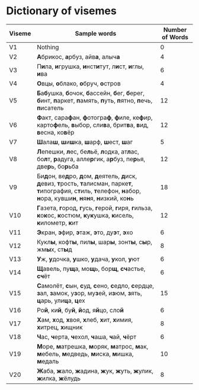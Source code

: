 # Dictionary of visemes
| Viseme | Sample words | Number of Words |
| ------ | ------------ | --------------- |
| V1 | Nothing | 0 |
| V2 | **А**брикос, **а**рбуз, айв**а**, алыч**а**| 4 |
| V3 | П**и**ла, **и**грушка, **и**нст**и**тут, л**и**ст, **и**глы, **и**ва| 6 |
| V4 | **О**вцы, **о**блако, **о**бруч, **о**стров | 4 |
| V5 | **Б**а**б**ушка, **б**очок, **б**ассейн, **б**ег, **б**ерег, **б**инт, **п**аркет, **п**амять, **п**уть, **п**ятно, **п**ечь, **п**исатель | 12 |
| V6 | **Ф**акт, сара**ф**ан, **ф**отогра**ф**, **ф**иле, ке**ф**ир, карто**ф**ель, **в**ыбор, сли**в**а, брит**в**а, **в**ид, **в**есна, ко**в**ёр | 12 |
| V7 | **Ш**ала**ш**, **ш**и**ш**ка, **ш**арф, **ш**ест, **ш**аг | 5 |
| V8 | **Л**епешки, **л**ес, бе**л**ьё, **л**одка, ат**л**ас, бо**л**т, **р**адуга, алле**р**гик, а**р**буз, пе**р**ья, две**р**ь, бо**р**ьба | 12 |
| V9 | Би**д**он, ве**д**ро, **д**ом, **д**еятель, **д**иск, **д**евиз, **т**рость, **т**алисман, парке**т**, **т**ипография, с**т**иль, **т**елефон, **н**абор, **н**ора, кувши**н**, **н**я**н**я, **н**изкий, ко**н**ь| 18 |
| V10 | **Г**азета, **г**ород, **г**усь, **г**ерой, **г**иря, **г**ильза, **к**о**к**ос, **к**остюм, **к**у**к**ушка, **к**исель, **к**илометр, **к**ит | 12 |
| V11 | **Э**кран, **э**фир, **э**таж, **э**то, ду**э**т, **э**хо | 6 |
| V12 | Кукл**ы**, кофт**ы**, пил**ы**, шар**ы**, зонт**ы**, с**ы**р, жм**ы**х, ст**ы**д | 8 |
| V13 | **У**ж, **у**дочка, **у**шко, **у**дача, **у**кол, **у**ют | 6 |
| V14 | **Щ**авель, пу**щ**а, мо**щ**ь, бор**щ**, **сч**астье, **сч**ёт | 6 |
| V15 | **С**амолёт, **с**ын, **с**уд, **с**ено, **с**едло, **с**ердце, **з**ал, **з**амок, у**з**ор, му**з**ей, и**з**юм, **з**ять, **ц**арь, ули**ц**а, **ц**ех | 15 |
| V16 | Ро**й**, ки**й**, бу**й**, **й**од, я**й**цо, сло**й** | 6 |
| V17 | **Х**ам, **х**од, **х**воя, **х**леб, **х**ит, **х**имия, **х**итрец, **х**ищник | 8 |
| V18 | **Ч**ас, **ч**ерта, **ч**ехол, **ч**аша, **ч**ай, **ч**ёрт | 6 | 
| V19 | **М**оре, **м**атрешка, **м**оряк, **м**атрос, **м**ак, **м**ебель, **м**едведь, **м**иска, **м**ишка, **м**едаль | 10 | 
| V20 | **Ж**аба, **ж**ало, **ж**адина, **ж**ук, **ж**уть, **ж**улик, **ж**илка, **ж**ёлудь | 8 |
